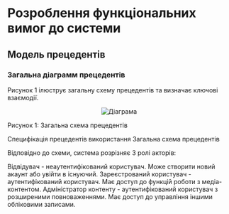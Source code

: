 # Розроблення функціональних вимог до системи

## Модель прецедентів

### Загальна діаграмм прецедентів

Рисунок 1 ілюструє загальну схему прецедентів та визначає ключові взаємодії.

<center>

![Діаграма](//www.plantuml.com/plantuml/png/RLD1QnD15BxFhnZIWwSeL1gBXz8sRK-Ub7eIP4o6TTbafyniA465jh5wAKHAQC6BYFw0PKrmcwRrBypy8x_PsGcZRI2xEs--zxxlVMzcKsLCPeD-ZwWaJW-OP7tAEfcGBx9XZrDso9Neys1pe7Y7AKxV4OhVDkiaaHI3jDiMFI7fojxENcltiTiJiijb7LzRR-q-MQlYMrAAmpgysbhVtbab7mYfIEdBMCNspHHjw7DpeQUwi4ypqeNEpUS6NOaa6zRevppQLxn6NsB_IC_Cn1oR4tFqy5Mgl-fRX4eR20gePFYcD-1rZQrkFqvT1S3rZJdHC_jiwXpa2v3V82TvovAOa0Eqoo8ExCHSc4kgVu71LZz3Qe4_rXHfjpNb7pDgEAUMlkstNqEs8_mEii9fn5T9GJc7o97bR_oVzKn4NkYFofGhbrDGS-nwXF052E5c8FIdBQVdvfCJ_FjVbohPEG2bERr7QLka6Kypn_eDQKX5ZzTchAVq4TNdkeJYfScs4hIFOVq2m2b4vaq00bllwFlYNMwQZw7KUzI4ex9Qx4m3oldTQMDteSkAqP-iPdF3p-0f3Qqm8tnXabYDG_JIU-3X-ocwcO85I4By0GGijCi2AwSde0SS_Km8gUHxg5i0k3nb07aT03-Wc39AmEqSVf-Xovdhb5PJkyRoAk1_l-7lZkS9GviyxUAE_mK0)

</center>
Рисунок 1: Загальна схема прецедентів

Специфікація прецедентів використання
Загальна схема прецедентів

Відповідно до схеми, система розрізняє 3 ролі акторів:

Відвідувач - неаутентифікований користувач. Може створити новий акаунт або увійти в існуючий.
Зареєстрований користувач - аутентифікований користувач. Має доступ до функцій роботи з медіа-контентом.
Адміністратор контенту - аутентифікований користувач з розширеними повноваженнями. Має доступ до управління іншими обліковими записами.

</div>

